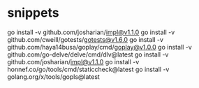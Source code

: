 # snippets


go install -v github.com/josharian/impl@v1.1.0
go install -v github.com/cweill/gotests/gotests@v1.6.0
go install -v github.com/haya14busa/goplay/cmd/goplay@v1.0.0
go install -v github.com/go-delve/delve/cmd/dlv@latest
go install -v github.com/josharian/impl@v1.1.0
go install -v honnef.co/go/tools/cmd/staticcheck@latest
go install -v golang.org/x/tools/gopls@latest
